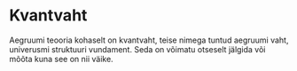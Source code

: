 # Kvantvaht

Aegruumi teooria kohaselt on kvantvaht, teise nimega tuntud aegruumi vaht,
univerusmi struktuuri vundament. Seda on võimatu otseselt jälgida või mõõta kuna
see on nii väike.
